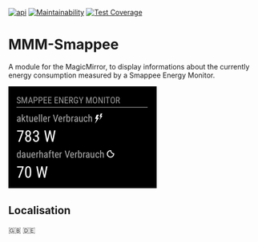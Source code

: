 [![api](https://img.shields.io/badge/api-Smappee-orange.svg)](https://smappee.atlassian.net/wiki/spaces/DEVAPI/overview)
[![Maintainability](https://api.codeclimate.com/v1/badges/d36710fbef288959cc75/maintainability)](https://codeclimate.com/github/CFenner/MMM-Smappee/maintainability)
[![Test Coverage](https://api.codeclimate.com/v1/badges/d36710fbef288959cc75/test_coverage)](https://codeclimate.com/github/CFenner/MMM-Smappee/test_coverage)

# MMM-Smappee
A module for the MagicMirror, to display informations about the currently energy consumption measured by a Smappee Energy Monitor.

![module preview](.github/preview.png)

## Localisation

:uk: :de: 
